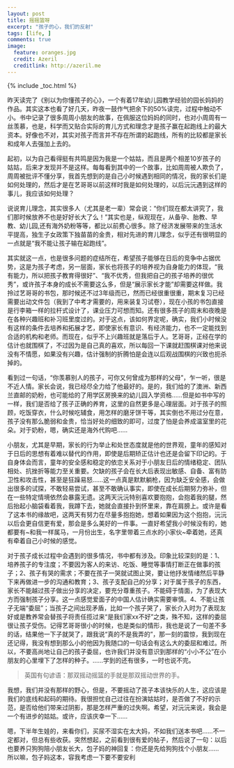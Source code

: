 ```yaml
---
layout: post
title: 摇摇篮呀
excerpt: "孩子的心，我们的反射"
tags: [life, ]
comments: true
image:
  feature: oranges.jpg
  credit: Azeril
  creditlink: http://azeril.me
---
```


{% include _toc.html %}

昨天读完了《别以为你懂孩子的心》，一个有着17年幼儿园教学经验的园长妈妈的作品。其实这本也看了好几天，昨夜一鼓作气把余下的50%读完，过程中触动不小。书中记录了很多周周小朋友的故事，在佩服这位妈妈的同时，也对小周周有一丝羡慕，也是，科学而又贴合实际的育儿方式和理念才是孩子赢在起跑线上的最大资本。好像也不对，其实对孩子而言并不存在所谓的起跑线，所有的比较都是家长和成年人去强加上去的。

起初，以为自己看得挺有共鸣是因为我是一个姑姑，而且是两个相差10岁孩子的姑姑，后来才发现并不是这样。每每看到其中的一个故事，比如周周被人欺负了，周周被批评不懂分享，我首先想到的是自己小时候遇到相同的情况，我的家长们是如何处理的，然后才是在艺哥哥以前这样时我是如何处理的，以后沅沅遇到这样的事儿，我应该如何处理？

说说育儿理念，其实很多人（尤其是老一辈）常会说：“你们现在都太讲究了，我们那时候放养不也是好好长大了么！”其实也是，纵观现在，从备孕、胎教、早教、幼儿园,还有海外奶粉等等，都比以前费心很多。除了经济发展带来的生活水平提高，独生子女政策下独苗苗的金贵，相对先进的育儿理念，似乎还有很明显的一点就是“我不能让孩子输在起跑线”。

其实就这一点，也是很多问题的症结所在，希望孩子能够在日后的竞争中占据优势，这是为孩子考虑，另一层面，家长也将孩子的培养视为自身能力的体现，“我有能力，所以把孩子教育得很好”、“我不优秀，但我把自己的孩子培养的很优秀”，或许孩子本身的成长不需要这么多，但是“展示家长才能”却需要这样做。我拎过艺哥哥的书包，那时候还不过3年级而已，然而已经很重很重，期末复习已经需要出动文件包（我到了中考才需要的，用来装复习试卷），现在小孩的书包直接是行李箱一样的拉杆式设计了，课业压力可想而知。还有很多孩子的周末和夜晚是在各种兴趣班和补习班里度过的。对于这点，该如何界定呢，确实，我们小时候没有这样的条件去培养和拓展才艺，即使家长有意识、有经济能力，也不一定能找到合适的机构和老师。而现在，似乎不上兴趣班就是落后于人。艺哥哥，正经在学的估计也就围棋了，不过因为是自己真的喜欢，所以每回一下课就赶围棋课对他来说没有不情愿，如果没有兴趣，估计强制的折腾怕是会连以后观战围棋的兴致也扼杀掉的。

看到过一句话，“你羡慕别人的孩子，可你又何曾成为那样的父母”，乍一听，很是不近人情。家长会说，我已经尽全力给了他最好的。是的，我们给的了澳洲、新西兰直邮的奶粉，也可能给的了用学区房换来的幼儿园入学资格……但是如书中写的一样，我们是否给了孩子正确的养育，这里的自然更多是心理层面。对于孩子的照顾，吃饭穿衣，什么时候吃辅食，用怎样的磨牙饼干等，其实倒也不用过分在意，孩子没有那么脆弱和金贵，恰当好处的细致的即可，过度了怕是会养成温室里的花朵。对于奶粉，嗯，确实还是海外代购吧……

小朋友，尤其是早期，家长的行为举止和处世态度就是他的世界观，童年的感知对于日后的思想有着难以替代的作用，即使是后期矫正估计也还是会留下印记的。于自身体会而言，童年的安全感和稳定的依恋关系对于小朋友日后的情绪稳定、团队相处、抗挫折等能力至关重要。欠缺的孩子会在长大后表现出敏感、自备、富有防卫性和攻击性，甚至是狂躁易怒……这一点真是默默躺枪，因为缺乏安全感，会做出很多的试探，不敢轻易尝试，甚至不敢确认事实，即使在成长后期努力弥补，但在一些特定情境依然会暴露无遗。这两天沅沅特别喜欢要抱抱，会抱着我的腿，然后抬起小脑袋看着我，我蹲下去，她就会直接扑到怀里来，靠在肩膀上。或许是看了这本书的缘故吧，这两天有努力在尽量多抱抱她，想着如果因为这个抱抱，沅沅以后会更自信更有爱，那会是多么美好的一件事。一直好希望我小时候没有的，她都要有~和我一样属马，一月份出生，名字里带着三点水的小家伙~牵着她，还真有牵着自己小时候的感觉。

对于孩子成长过程中会遇到的很多情况，书中都有涉及。印象比较深刻的是：1、培养孩子的专注度；不要因为客人的来访、吃饭、睡觉等事情打断正在做事的孩子；2、孩子有哭的需求；不要在孩子一哭就试图止哭，要让他抒发情绪然后平静下来再做进一步的沟通和教育；3、孩子支配自己的分享；对于属于孩子的东西，家长不能越过孩子做出分享的决定，要充分尊重孩子。不能碍于情面，为了表现大方而强制孩子分享。这一点感觉爱面子的中国人估计确实需要审慎。4、不能让孩子无端“委屈”；当孩子之间出现矛盾，比如一个孩子哭了，家长介入时为了表现友好或是教养常会替孩子将责任揽过来“是我们家xx不好”之类，殊不知，这样的委屈很让孩子受伤。记得艺哥哥很小的时候，也是类似的情形，我也是说了一句差不多的话，结果他一下子就哭了，跟我说“真的不是我弄的”，那一刻的震惊，我到现在还记得，我没有想到那么小的他因为我随口的一句话会有这么大的委屈和难过。所以，不要高尚地让自己的孩子委屈，也许我们并没有意识到那样的“小小不公”在小朋友的心里埋下了怎样的种子。……学到的还有很多，一时也说不完。

> 英国有句谚语：那双摇动摇篮的手就是那双摇动世界的手。

我想，我们并没有那样的野心，但是，不要摇动了孩子本该快乐的人生，这应该是我们的底线和起码的期待。我很担忧自己过往在扮演姑姑时，是否做了不好的示范，是否给他们带来过阴影，那是怎样严重的过失啊。希望，对沅沅来说，我会是一个有进步的姑姑。或许，应该庆幸一下……

嗯，下半年生娃的，来看你们，买尿不湿实在太大妈，不如我们送本书吧……不一定都对，但总有些收获。突然想起，之前看到很有爱的帖子，然后说了一句：以后也要养只狗狗陪小朋友长大，包子妈的神回复：你还是先给狗狗找个小朋友…… 所以嘛，包子妈这本，容我考虑一下要不要安利

